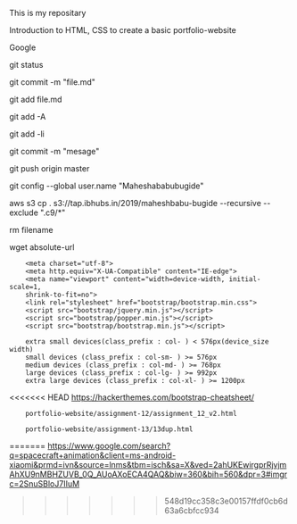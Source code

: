 This is my repositary

Introduction to HTML, CSS to create a basic portfolio-website

Google

git status

git commit -m "file.md"

git add file.md

git add -A

git add -li

git commit -m "mesage"

git push origin master

git config --global user.name "Maheshababubugide"

aws s3 cp . s3://tap.ibhubs.in/2019/maheshbabu-bugide --recursive --exclude ".c9/*"

rm filename

wget absolute-url


        
        <meta charset="utf-8">
        <meta http.equiv="X-UA-Compatible" content="IE-edge">
        <meta name="viewport" content="width=device-width, initial-scale=1,
        shrink-to-fit=no">
        <link rel="stylesheet" href="bootstrap/bootstrap.min.css">
        <script src="bootstrap/jquery.min.js"></script>
        <script src="bootstrap/popper.min.js"></script>
        <script src="bootstrap/bootstrap.min.js"></script>
        
        extra small devices(class_prefix : col- ) < 576px(device_size width)
        small devices (class_prefix : col-sm- ) >= 576px
        medium devices (class_prefix : col-md- ) >= 768px
        large devices (class_prefix : col-lg- ) >= 992px
        extra large devices (class_prefix : col-xl- ) >= 1200px
        
        
<<<<<<< HEAD
        https://hackerthemes.com/bootstrap-cheatsheet/
        
        portfolio-website/assignment-12/assignment_12_v2.html
        
        portfolio-website/assignment-13/13dup.html
=======
        https://www.google.com/search?q=spacecraft+animation&client=ms-android-xiaomi&prmd=ivn&source=lnms&tbm=isch&sa=X&ved=2ahUKEwirgprRjvjmAhXU9nMBHZUVB_0Q_AUoAXoECA4QAQ&biw=360&bih=560&dpr=3#imgrc=2SnuSBloJ7IIuM
>>>>>>> 548d19cc358c3e00157ffdf0cb6d63a6cbfcc934
